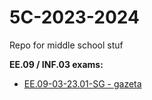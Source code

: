 # 5C-2023-2024

Repo for middle school stuf

**EE.09 / INF.03 exams:**
* [EE.09-03-23.01-SG - gazeta](/EE.09-03-23.01-SG)
